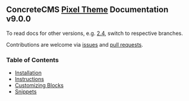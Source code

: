 ## ConcreteCMS [Pixel Theme](https://www.concrete5.org/marketplace/themes/pixel-9) Documentation v9.0.0

To read docs for other versions, e.g. [2.4](https://github.com/shahroq/theme_pixel_docs/tree/2.4.0), switch to respective branches. 

Contributions are welcome via [issues](https://github.com/shahroq/theme_pixel_docs/issues) and [pull requests](https://github.com/shahroq/theme_pixel_docs/pulls).

### Table of Contents
- [Installation](pages/installation.md)
- [Instructions](pages/instructions.md)
- [Customizing Blocks](pages/customizing-blocks.md)
- [Snippets](pages/snippets.md)
